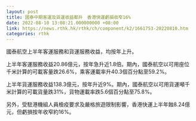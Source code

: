 ```yaml
---
layout: post
title: 國泰中期客運及貨運收益都升　香港快運虧損收窄16%
date: 2022-08-10 13:08:21.000000000 +08:00
link: https://news.rthk.hk/rthk/ch/component/k2/1661753-20220810.htm
categories: rthk
---
```


國泰航空上半年客運服務和貨運服務收益，均按年上升。

上半年客運服務收益20.86億元，按年急升近1.8倍。期內，國泰航空以可用座位千米計算的可載客量跌26.6%，乘客運載率升40.3個百分點至59.2%。

上半年貨運服務收益138.3億元，按年升近9%。期內，國泰航空以可用貨運噸千米計算的可載貨量跌31%，貨物運載率跌5.6個百分點至75.8%。

另外，受駐港機組人員檢疫要求及嚴格旅遊限制影響，香港快運上半年蝕8.24億元，但虧損按年收窄約16%。
